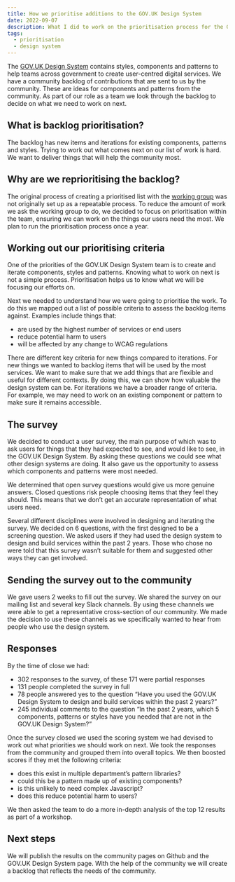 ```yaml
---
title: How we prioritise additions to the GOV.UK Design System
date: 2022-09-07
description: What I did to work on the prioritisation process for the GOV.UK Design System
tags:
  - prioritisation
  - design system
---
```


The [GOV.UK Design System](https://design-system.service.gov.uk/) contains styles, components and patterns to help teams across government to create user-centred digital services. We have a community backlog of contributions that are sent to us by the community. These are ideas for components and patterns from the community. As part of our role as a team we look through the backlog to decide on what we need to work on next.  

## What is backlog prioritisation?

The backlog has new items and iterations for existing components, patterns and styles. Trying to work out what comes next on our list of work is hard. We want to deliver things that will help the community most.

## Why are we reprioritising the backlog?

The original process of creating a prioritised list with the [working group](https://design-system.service.gov.uk/community/design-system-working-group/) was not originally set up as a repeatable process. To reduce the amount of work we ask the working group to do, we decided to focus on prioritisation within the team, ensuring we can work on the things our users need the most. We plan to run the prioritisation process once a year. 

## Working out our prioritising criteria

One of the priorities of the GOV.UK Design System team is to create and iterate components, styles and patterns. Knowing what to work on next is not a simple process. Prioritisation helps us to know what we will be focusing our efforts on. 

Next we needed to understand how we were going to prioritise the work. To do this we mapped out a list of possible criteria to assess the backlog items against. Examples include things that:

- are used by the highest number of services or end users
- reduce potential harm to users 
- will be affected by any change to WCAG regulations

There are different key criteria for new things compared to iterations. For new things we wanted to backlog items that will be used by the most services. We want to make sure that we add things that are flexible and useful for different contexts.  By doing this, we can show how valuable the design system can be. For iterations we have a broader range of criteria. For example, we may need to work on an existing component or pattern to make sure it remains accessible.

## The survey 

We decided to conduct a user survey, the main purpose of which was to ask users for things that they had expected to see, and would like to see, in the GOV.UK Design System. By asking these questions we could see what other design systems are doing. It also gave us the opportunity to assess which components and patterns were most needed.

We determined that open survey questions would give us more genuine answers. Closed questions risk people choosing items that they feel they should. This means that we don’t get an accurate representation of what users need. 

Several different disciplines were involved in designing and iterating the survey. We decided on 6 questions, with the first designed to be a screening question. We asked users if they had used the design system to design and build services within the past 2 years. Those who chose no were told that this survey wasn’t suitable for them and suggested other ways they can get involved.  

## Sending the survey out to the community

We gave users 2 weeks to fill out the survey. We shared the survey on our mailing list and several key Slack channels. By using these channels we were able to get a representative cross-section of our community. We made the decision to use these channels as we specifically wanted to hear from people who use the design system.

## Responses

By the time of close we had:

- 302 responses to the survey, of these 171 were partial responses 
- 131 people completed the survey in full 
- 78 people answered yes to the question “Have you used the GOV.UK Design System to design and build services within the past 2 years?”
- 245 individual comments to the question “In the past 2 years, which 5 components, patterns or styles have you needed that are not in the GOV.UK Design System?” 

Once the survey closed we used the scoring system we had devised to work out what priorities we should work on next. We took the responses from the community and grouped them into overall topics. We then boosted scores if they met the following criteria:

- does this exist in multiple department’s pattern libraries?
- could this be a pattern made up of existing components?
- is this unlikely to need complex Javascript?
- does this reduce potential harm to users?

We then asked the team to do a more in-depth analysis of the top 12 results as part of a workshop. 

## Next steps

We will publish the results on the community pages on Github and the GOV.UK Design System page. With the help of the community we will create a backlog that reflects the needs of the community.

